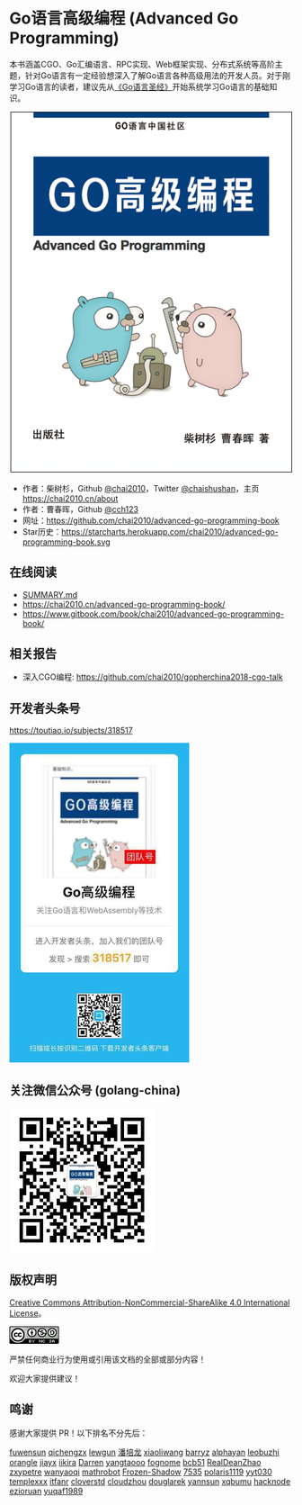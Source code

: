 # Go语言高级编程 (Advanced Go Programming)

本书涵盖CGO、Go汇编语言、RPC实现、Web框架实现、分布式系统等高阶主题，针对Go语言有一定经验想深入了解Go语言各种高级用法的开发人员。对于刚学习Go语言的读者，建议先从[《Go语言圣经》](https://github.com/golang-china/gopl-zh)开始系统学习Go语言的基础知识。

![](cover.png)

- 作者：柴树杉，Github [@chai2010](https://github.com/chai2010)，Twitter [@chaishushan](https://twitter.com/chaishushan)，主页 https://chai2010.cn/about
- 作者：曹春晖，Github [@cch123](https://github.com/cch123)
- 网址：https://github.com/chai2010/advanced-go-programming-book
- Star历史：https://starcharts.herokuapp.com/chai2010/advanced-go-programming-book.svg

## 在线阅读

- [SUMMARY.md](SUMMARY.md)
- https://chai2010.cn/advanced-go-programming-book/
- https://www.gitbook.com/book/chai2010/advanced-go-programming-book/

## 相关报告

- 深入CGO编程: https://github.com/chai2010/gopherchina2018-cgo-talk


## 开发者头条号

https://toutiao.io/subjects/318517

![](toutiao-318517-small.jpg)

## 关注微信公众号 (golang-china)

![](weixin-golang-china.jpg)


## 版权声明

[Creative Commons Attribution-NonCommercial-ShareAlike 4.0 International License](http://creativecommons.org/licenses/by-nc-sa/4.0/)。

![Creative Commons License](./images/by-nc-sa-4.0-88x31.png)


严禁任何商业行为使用或引用该文档的全部或部分内容！

欢迎大家提供建议！


## 鸣谢

感谢大家提供 PR！以下排名不分先后：

[fuwensun](https://github.com/fuwensun)
[qichengzx](https://github.com/qichengzx)
[lewgun](https://github.com/lewgun)
[潘培龙](https://github.com/plpan)
[xiaoliwang](https://github.com/xiaoliwang)
[barryz](https://github.com/barryz)
[alphayan](https://github.com/alphayan)
[leobuzhi](https://github.com/leobuzhi)
[orangle](https://github.com/orangle)
[jiayx](https://github.com/jiayx)
[iikira](https://github.com/iikira)
[Darren](https://github.com/Darren)
[yangtaooo](https://github.com/yangtaooo)
[fognome](https://github.com/fognome)
[bcb51](https://github.com/bcb51)
[RealDeanZhao](https://github.com/RealDeanZhao)
[zxypetre](https://github.com/zxypetre)
[wanyaoqi](https://github.com/wanyaoqi)
[mathrobot](https://github.com/mathrobot)
[Frozen-Shadow](https://github.com/Frozen-Shadow)
[7535](https://github.com/7535)
[polaris1119](https://github.com/polaris1119)
[yyt030](https://github.com/yyt030)
[templexxx](https://github.com/templexxx)
[itfanr](https://github.com/itfanr)
[cloverstd](https://github.com/cloverstd)
[cloudzhou](https://github.com/cloudzhou)
[douglarek](https://github.com/douglarek)
[yannsun](https://github.com/yannsun)
[xqbumu](https://github.com/xqbumu)
[hacknode](https://github.com/hacknode)
[ezioruan](https://github.com/ezioruan)
[yuqaf1989](https://github.com/yuqaf1989)
